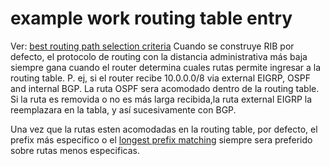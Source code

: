 # example work routing table entry
Ver: [best routing path selection criteria](best%20routing%20path%20selection%20criteria.md) 
Cuando se construye RIB por defecto, el protocolo de routing con la distancia administrativa más baja siempre gana cuando el router determina cuales rutas permite ingresar a la routing table.
P. ej, si el router recibe 10.0.0.0/8 via external EIGRP, OSPF and internal BGP. La ruta OSPF sera acomodado dentro de la routing table. Si la ruta es removida o no es más larga recibida,la ruta external EIGRP la reemplazara en la tabla, y así sucesivamente con BGP.

Una vez que la rutas esten acomodadas en la routing table, por defecto, el prefix más especifico o el [longest prefix matching](longest%20prefix%20matching.md) siempre sera preferido sobre rutas menos especificas.